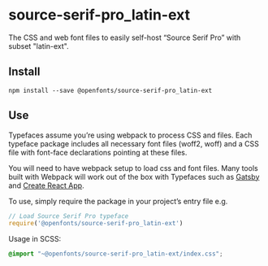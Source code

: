 
# source-serif-pro_latin-ext

The CSS and web font files to easily self-host “Source Serif Pro” with subset "latin-ext".

## Install

`npm install --save @openfonts/source-serif-pro_latin-ext`

## Use

Typefaces assume you’re using webpack to process CSS and files. Each typeface
package includes all necessary font files (woff2, woff) and a CSS file with
font-face declarations pointing at these files.

You will need to have webpack setup to load css and font files. Many tools built
with Webpack will work out of the box with Typefaces such as [Gatsby](https://github.com/gatsbyjs/gatsby)
and [Create React App](https://github.com/facebookincubator/create-react-app).

To use, simply require the package in your project’s entry file e.g.

```javascript
// Load Source Serif Pro typeface
require('@openfonts/source-serif-pro_latin-ext')
```

Usage in SCSS:
```scss
@import "~@openfonts/source-serif-pro_latin-ext/index.css";
```
